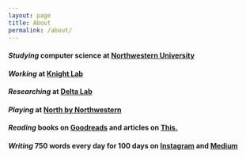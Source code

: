 ```yaml
---
layout: page
title: About
permalink: /about/
---
```


#### *Studying* computer science at [Northwestern University](http://www.northwestern.edu/)

#### *Working* at [Knight Lab](http://knightlab.northwestern.edu)

#### *Researching* at [Delta Lab](http://delta.northwestern.edu)

#### *Playing* at [North by Northwestern](http://northbynorthwestern.com)

#### *Reading* books on [Goodreads](https://www.goodreads.com/user/show/5789743-nicole) and articles on [This.](https://this.cm/nicole)

#### *Writing* 750 words every day for 100 days on [Instagram](https://instagram.com/explore/tags/100daysof750words/) and [Medium](https://medium.com/100daysofwriting)
